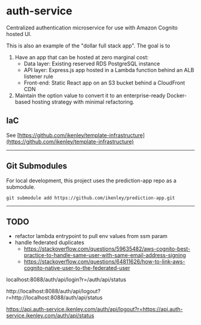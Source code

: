# auth-service

Centralized authentication microservice for use with Amazon Cognito hosted UI.

This is also an example of the "dollar full stack app". The goal is to 
1. Have an app that can be hosted at zero marginal cost:
    - Data layer: Existing reserved RDS PostgreSQL instance
    - API layer: Express.js app hosted in a Lambda function behind an ALB listener rule
    - Front-end: Static React app on an S3 bucket behind a CloudFront CDN
2. Maintain the option value to convert it to an enterprise-ready Docker-based hosting strategy with minimal refactoring.

## IaC

See [https://github.com/ikenley/template-infrastructure](https://github.com/ikenley/template-infrastructure)

---

## Git Submodules

For local development, this project uses the prediction-app repo as a submodule. 

```
git submodule add https://github.com/ikenley/prediction-app.git
```

---

## TODO

- refactor lambda entrypoint to pull env values from ssm param
- handle federated duplicates
    - https://stackoverflow.com/questions/59635482/aws-cognito-best-practice-to-handle-same-user-with-same-email-address-signing
    - https://stackoverflow.com/questions/64811626/how-to-link-aws-cognito-native-user-to-the-federated-user

localhost:8088/auth/api/login?r=/auth/api/status

http://localhost:8088/auth/api/logout?r=http://localhost:8088/auth/api/status

https://api.auth-service.ikenley.com/auth/api/logout?r=https://api.auth-service.ikenley.com/auth/api/status